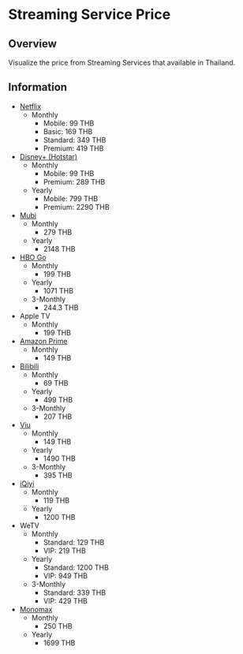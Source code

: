 # Streaming Service Price

## Overview

Visualize the price from Streaming Services that available in Thailand.

## Information

- [Netflix](https://help.netflix.com/en/node/24926)
  - Monthly
    - Mobile: 99 THB
    - Basic: 169 THB
    - Standard: 349 THB
    - Premium: 419 THB
- [Disney+ (Hotstar)](https://help.hotstar.com/tha/en/support/solutions/articles/646f8c33672d01316e0c4aec-Subscriptions--Pricing---Upgrade-related)
  - Monthly
    - Mobile: 99 THB
    - Premium: 289 THB
  - Yearly
    - Mobile: 799 THB
    - Premium: 2290 THB
- [Mubi](https://mubi.com/en/th/memberships)
  - Monthly
    - 279 THB
  - Yearly
    - 2148 THB
- [HBO Go](https://www.hbogo.co.th/mastercard)
  - Monthly
    - 199 THB
  - Yearly
    - 1071 THB
  - 3-Monthly
    - 244.3 THB
- Apple TV
  - Monthly
    - 199 THB
- [Amazon Prime](https://www.amazon.com/gp/help/customer/display.html?nodeId=G34EUPKVMYFW8N2U)
  - Monthly
    - 149 THB
- [Bilibili](https://www.bilibili.tv/vip/purchase?order_source=navigation_premium_click)
  - Monthly
    - 69 THB
  - Yearly
    - 499 THB
  - 3-Monthly
    - 207 THB
- [Viu](https://www.viu.com/ott/th/en/premium)
  - Monthly
    - 149 THB
  - Yearly
    - 1490 THB
  - 3-Monthly
    - 395 THB
- [iQiyi](https://www.iq.com/vip/order)
  - Monthly
    - 119 THB
  - Yearly
    - 1200 THB
- WeTV
  - Monthly
    - Standard: 129 THB
    - VIP: 219 THB
  - Yearly
    - Standard: 1200 THB
    - VIP: 949 THB
  - 3-Monthly
    - Standard: 339 THB
    - VIP: 429 THB
- [Monomax](https://www.monomax.me/packages)
  - Monthly
    - 250 THB
  - Yearly
    - 1699 THB
